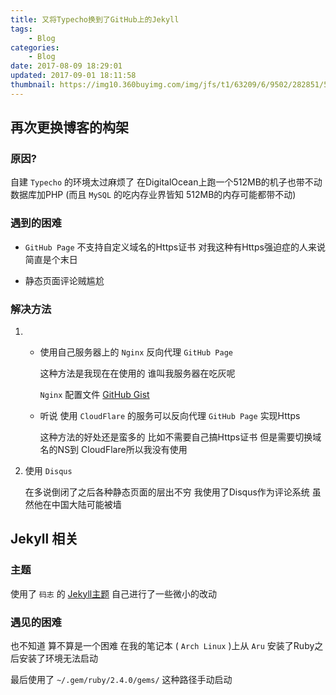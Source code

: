 ```yaml
---
title: 又将Typecho换到了GitHub上的Jekyll
tags:
    - Blog
categories:
    - Blog
date: 2017-08-09 18:29:01
updated: 2017-09-01 18:11:58
thumbnail: https://img10.360buyimg.com/img/jfs/t1/63209/6/9502/282851/5d73b66aEc773df5e/75014ee2976887eb.png
---
```

## 再次更换博客的构架

<!--more-->


### 原因?
自建 `Typecho` 的环境太过麻烦了 在DigitalOcean上跑一个512MB的机子也带不动数据库加PHP
(而且 `MySQL` 的吃内存业界皆知 512MB的内存可能都带不动)
### 遇到的困难

- `GitHub Page` 不支持自定义域名的Https证书
对我这种有Https强迫症的人来说简直是个末日

- 静态页面评论贼尴尬

### 解决方法

1. - 使用自己服务器上的 `Nginx` 反向代理 `GitHub Page`

     这种方法是我现在在使用的 谁叫我服务器在吃灰呢

     `Nginx` 配置文件 [GitHub Gist](https://gist.github.com/taddev/8872330)
   - 听说 使用 `CloudFlare` 的服务可以反向代理 `GitHub Page` 实现Https

     这种方法的好处还是蛮多的 比如不需要自己搞Https证书 但是需要切换域名的NS到
      CloudFlare所以我没有使用

2. 使用 `Disqus`

   在多说倒闭了之后各种静态页面的层出不穷 我使用了Disqus作为评论系统
虽然他在中国大陆可能被墙

## Jekyll 相关
### 主题
使用了 `码志` 的 [Jekyll主题](https://github.com/mzlogin/mzlogin.github.io)
自己进行了一些微小的改动

### 遇见的困难
也不知道 算不算是一个困难
在我的笔记本 ( `Arch Linux` )上从 `Aru` 安装了Ruby之后安装了环境无法启动

最后使用了 `~/.gem/ruby/2.4.0/gems/` 这种路径手动启动
